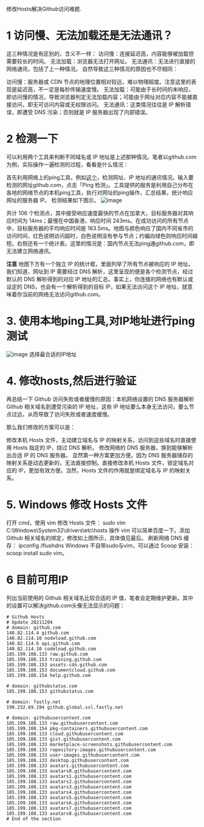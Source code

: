 修改Hosts解决Github访问难题.

# 1 访问慢、无法加载还是无法通讯？
这三种情况是有区别的，含义不一样：
访问慢：连接延迟高，内容能够被加载但需要较长的时间。
无法加载：浏览器无法打开网址。
无法通讯：无法进行直接的网络通讯，包括了上一种情况。
自然导致这三种情况的原因也不尽相同：

访问慢：服务器或 CDN 节点的地理位置相对较远，难以物理超度。注意这里的表现是延迟高，不一定是每秒传输速度慢。
无法加载：可能由于长时间的未响应，即访问慢的情况，导致浏览器判定无法加载内容；可能由于网址对应内容不能被直接访问，即无可访问内容或无权限访问。
无法通讯：这类情况往往是 IP 解析错误，即遭受 DNS 污染；否则就是 IP 服务器出现了内部错误。
# 2 检测一下
可以利用两个工具来判断不同域名或 IP 地址是上述那种情况。笔者以github.com为例，实际操作一遍检测的过程，看看是什么情况：

首先利用网络上的ping工具，例如[这个](https://ping.chinaz.com/)，检测网址、IP 地址的通讯情况。输入要检测的网址github.com，点击「Ping 检测」。工具提供的服务是利用自己分布在各地的网络节点的本机ping工具，执行对网址的ping操作，汇总结果，统计响应网址的服务器 IP。
检测结果如下图示。
![image](https://user-images.githubusercontent.com/4476837/154513531-11987b4d-5de9-4876-8a0e-ca6fa22faab1.png)

共计 106 个检测点，其中接受响应速度最快的节点在加拿大，目标服务器对其响应时间为 14ms；最慢在中国香港，响应时间 243ms。在成功访问的所有节点中，目标服务器的平均响应时间是 163.5ms。地图与颜色响应了国内不同省市的访问时间，红色说明访问超时，白色说明没有参与节点；约偏向绿色则响应时间越短。右侧还有一个统计表。这里的情况是：国内节点无法ping通github.com，即无法建立网络通讯。

**注意** 地图下方有一个独立 IP 的统计框，里面列举了所有节点被响应的 IP 地址。我们知道，网址到 IP 需要经过 DNS 解析，这里呈现的便是各个检测节点，经过默认的 DNS 解析得到的对应 IP 地址的汇总。事实上，你连接的网络也有默认或设定的 DNS，也会有一个解析得到的目标 IP，如果无法访问这个 IP 地址，就意味着你当前的网络无法访问github.com。

# 3. 使用本地ping工具,对IP地址进行ping测试
![image](https://user-images.githubusercontent.com/4476837/154514159-1a96d5ab-1f39-42b2-9e79-69c60439d151.png)
选择最合适的IP地址

# 4. 修改hosts,然后进行验证

再总结一下 Github 访问失败或者缓慢的原因：本机网络设置的 DNS 服务器解析 Github 相关域名到遭受污染的 IP 地址，这些 IP 地址要么本身无法访问，要么节点过远，从而导致了访问失败或者速度缓慢。

那么我们修改的方案可以是：

修改本机 Hosts 文件，主动建立域名与 IP 的映射关系，访问到这些域名时直接使用 Hosts 指定的 IP，绕过 DNS 解析。
修改网络的 DNS 服务器，换到能够解析出合适 IP 的 DNS 服务器。
显然第一种方案更加方便。因为 DNS 服务器储存的映射关系是动态更新的，无法直接控制。直接修改本机 Hosts 文件，锁定域名对应的 IP，更加有效方便。当然，Hosts 文件的作用就是绑定域名与 IP 的映射关系。

# 5. Windows 修改 Hosts 文件
打开 cmd，使用 vim 修改 Hosts 文件：
sudo vim C:\Windows\System32\drivers\etc\hosts
操作 vim 可以简单百度一下。添加 Github 相关域名的绑定，修改如上图所示，具体值见最后。
刷新网络 DNS 缓存：
ipconfig /flushdns
Windows 不自带sudo与vim，可以通过 Scoop 安装：scoop install sudo vim。

# 6 目前可用IP
列出当前使用的 Github 相关域名比较合适的 IP 值，笔者会定期维护更新。其中的设置可以解决github.com头像无法显示的问题：

```
# Github Hosts
# Update 20211204
# domain: github.com
140.82.114.4 github.com
140.82.114.10 nodeload.github.com
140.82.114.6 api.github.com
140.82.114.10 codeload.github.com
185.199.108.133 raw.github.com
185.199.108.153 training.github.com
185.199.108.153 assets-cdn.github.com
185.199.108.153 documentcloud.github.com
185.199.108.154 help.github.com

# domain: githubstatus.com
185.199.108.153 githubstatus.com

# domain: fastly.net
199.232.69.194 github.global.ssl.fastly.net

# domain: githubusercontent.com
185.199.108.133 raw.githubusercontent.com
185.199.108.154 pkg-containers.githubusercontent.com
185.199.108.133 cloud.githubusercontent.com
185.199.108.133 gist.githubusercontent.com
185.199.108.133 marketplace-screenshots.githubusercontent.com
185.199.108.133 repository-images.githubusercontent.com
185.199.108.133 user-images.githubusercontent.com
185.199.108.133 desktop.githubusercontent.com
185.199.108.133 avatars.githubusercontent.com
185.199.108.133 avatars0.githubusercontent.com
185.199.108.133 avatars1.githubusercontent.com
185.199.108.133 avatars2.githubusercontent.com
185.199.108.133 avatars3.githubusercontent.com
185.199.108.133 avatars4.githubusercontent.com
185.199.108.133 avatars5.githubusercontent.com
185.199.108.133 avatars6.githubusercontent.com
185.199.108.133 avatars7.githubusercontent.com
185.199.108.133 avatars8.githubusercontent.com
# End of the section
```
